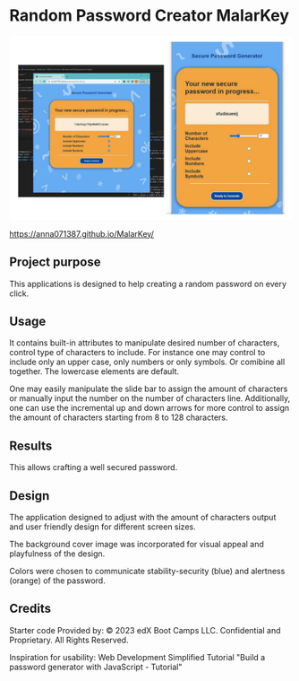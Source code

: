 # Random Password Creator MalarKey

![alt text](./assets/screenshot3-01.jpg)

https://anna071387.github.io/MalarKey/

## Project purpose
This applications is designed to 
help creating a random password on every click. 


## Usage
It contains built-in attributes to manipulate desired number of characters, control type of characters to include. For instance one may control to include only an upper case, only numbers or only symbols. Or comibine all together. The lowercase elements are default.

 One may easily manipulate the slide bar to assign the amount of characters or manually input the number on the number of characters line. Additionally, one can use the incremental up and down arrows for more control to assign the amount of characters starting from 8 to 128 characters. 

## Results
This allows crafting a well secured password.


## Design
The application designed to adjust with the amount of characters output and user friendly design for different screen sizes. 

The background cover image was incorporated for visual appeal and playfulness of the design. 

Colors were chosen to communicate stability-security (blue) and alertness (orange) of the password.


## Credits
Starter code Provided by:
© 2023 edX Boot Camps LLC. Confidential and Proprietary. All Rights Reserved.

Inspiration for usability: Web Development Simplified Tutorial "Build a password generator with JavaScript - Tutorial" 
